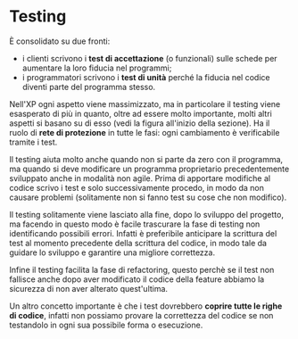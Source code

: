# Testing

È consolidato su due fronti:
- i clienti scrivono i __test di accettazione__ (o funzionali) sulle schede per aumentare la loro fiducia nel programmi;
- i programmatori scrivono i __test di unità__ perché la fiducia nel codice diventi parte del programma stesso.

Nell'XP ogni aspetto viene massimizzato, ma in particolare il testing viene esasperato di più in quanto, oltre ad essere molto importante, molti altri aspetti si basano su di esso (vedi la figura all'inizio della sezione). 
Ha il ruolo di __rete di protezione__ in tutte le fasi: ogni cambiamento è verificabile tramite i test.

Il testing aiuta molto anche quando non si parte da zero con il programma, ma quando si deve modificare un programma proprietario precedentemente sviluppato anche in modalità non agile.
Prima di apportare modifiche al codice scrivo i test e solo successivamente procedo, in modo da non causare problemi (solitamente non si fanno test su cose che non modifico).

Il testing solitamente viene lasciato alla fine, dopo lo sviluppo del progetto, ma facendo in questo modo è facile trascurare la fase di testing non identificando possibili errori.
Infatti è preferibile anticipare la scrittura del test al momento precedente della scrittura del codice, in modo tale da guidare lo sviluppo e garantire una migliore correttezza.

Infine il testing facilita la fase di refactoring, questo perchè se il test non fallisce anche dopo aver modificato il codice della feature abbiamo la sicurezza di non aver alterato quest'ultima.

Un altro concetto importante è che i test dovrebbero __coprire tutte le righe di codice__, infatti non possiamo provare la correttezza del codice se non testandolo in ogni sua possibile forma o esecuzione.